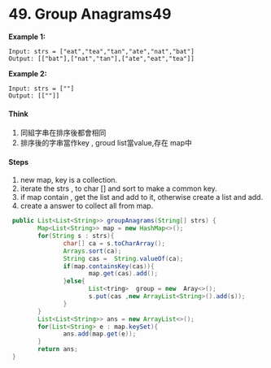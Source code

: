 # 49. Group Anagrams49

**Example 1:**

```text
Input: strs = ["eat","tea","tan","ate","nat","bat"]
Output: [["bat"],["nat","tan"],["ate","eat","tea"]]
```

**Example 2:**

```text
Input: strs = [""]
Output: [[""]]
```

#### Think

1. 同組字串在排序後都會相同
2. 排序後的字串當作key , groud list當value,存在 map中

#### Steps

1. new map, key is a collection.
2. iterate the strs , to char \[\] and sort to make a common key.
3. if map contain , get the list and add to it, otherwise create a list and add.
4. create a answer to collect all from map.

```java
 public List<List<String>> groupAnagrams(String[] strs) {
        Map<List<String>> map = new HashMap<>();
        for(String s : strs){
               char[] ca = s.toCharArray();
               Arrays.sort(ca);
               String cas =  String.valueOf(ca);
               if(map.containsKey(cas)){
                      map.get(cas).add();
               }else{
                      List<tring>  group = new  Aray<>();
                      s.put(cas ,new ArrayList<String>().add(s));
               }
        }
        List<List<String>> ans = new ArrayList<>();
        for(List<String> e : map.keySet){
               ans.add(map.get(e));
        }
        return ans;       
 }
```

